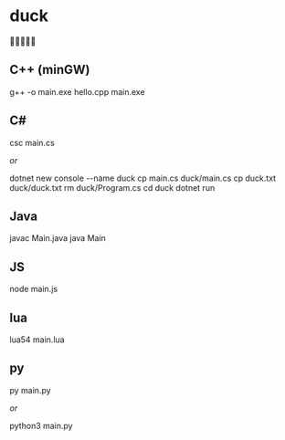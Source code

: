 # duck
🦆🦆🦆🦆🦆

## C++ (minGW)
g++ -o main.exe hello.cpp
main.exe


## C#
csc main.cs

*or*

dotnet new console --name duck
cp main.cs duck/main.cs
cp duck.txt duck/duck.txt
rm duck/Program.cs
cd duck
dotnet run


## Java
javac Main.java
java Main


## JS
node main.js


## lua
lua54 main.lua


## py
py main.py

*or*

python3 main.py